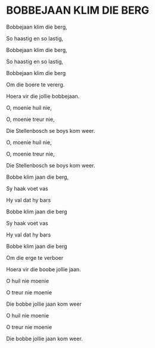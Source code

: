 # BOBBEJAAN KLIM DIE BERG

Bobbejaan klim die berg,

So haastig en so lastig,

Bobbejaan klim die berg,

So haastig en so lastig,

Bobbejaan klim die berg

Om die boere te vererg.

Hoera vir die jollie bobbejaan.


O, moenie huil nie,

O, moenie treur nie,

Die Stellenbosch se boys kom weer.

O, moenie huil nie,

O, moenie treur nie,

Die Stellenbosch se boys kom weer.


Bobbe klim jaan die berg,

Sy haak voet vas

Hy val dat hy bars

Bobbe klim jaan die berg

Sy haak voet vas

Hy val dat hy bars

Bobbe klim jaan die berg

Om die erge te verboer

Hoera vir die boobe jollie jaan.


O huil nie moenie

O treur nie moenie

Die bobbe jollie jaan kom weer

O huil nie moenie

O treur nie moenie

Die bobbe jollie jaan kom weer.

